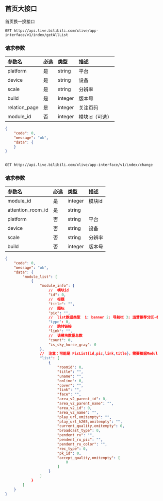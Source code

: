## 首页大接口
 首页换一换接口

`GET http://api.live.bilibili.com/xlive/app-interface/v1/index/getAllList`

### 请求参数

|参数名|必选|类型|描述|
|:---|:---|:---|:---|
|platform|是|string|平台|
|device|是|string|设备|
|scale|是|string|分辨率|
|build|是|integer|版本号|
|relation_page|是|integer|关注页码|
|module_id|否|integer|模块id（可选）|

```json
{
    "code": 0,
    "message": "ok",
    "data": {
    }
}
```

##

`GET http://api.live.bilibili.com/xlive/app-interface/v1/index/change`

### 请求参数

|参数名|必选|类型|描述|
|:---|:---|:---|:---|
|module_id|是|integer| 模块id|
|attention_room_id|是|string||
|platform|否|string| 平台|
|device|否|string|设备|
|scale|否|string|分辨率|
|build|否|integer|版本号|

```json
{
    "code": 0,
    "message": "ok",
    "data": {
        "module_list": [
            {
                "module_info": {
                    //  模块id
                    "id": 0,
                    //  标题
                    "title": "",
                    //  图标
                    "pic": "",
                    //  list数据类型  1: banner 2: 导航栏 3: 运营推荐分区-标准 4: 运营推荐分区-方 5：排行榜（小时榜） 6: 推荐主播-标准 7: 推荐主播-方 8:我的关注(用户相关) 9：一级分区-标准 10：一级分区-方 11: 活动卡片 12：常用标签推荐入口(用户相关) 13：常用标签推荐房间列表(用户相关) 14：大航海提示入口
                    "type": 0,
                    //  跳转链接
                    "link": "",
                    //  该模块数据总数
                    "count": 0,
                    "is_sky_horse_gray": 0
                },
                //  注意：可能是 PicList{id,pic,link,title}，需要根据ModuleInfo里的type判断
                "list": [
                    {
                        "roomid": 0,
                        "title": "",
                        "uname": "",
                        "online": 0,
                        "cover": "",
                        "link": "",
                        "face": "",
                        "area_v2_parent_id": 0,
                        "area_v2_parent_name": "",
                        "area_v2_id": 0,
                        "area_v2_name": "",
                        "play_url,omitempty": "",
                        "play_url_h265,omitempty": "",
                        "current_quality,omitempty": 0,
                        "broadcast_type": 0,
                        "pendent_ru": "",
                        "pendent_ru_pic": "",
                        "pendent_ru_color": "",
                        "rec_type": 0,
                        "pk_id": 0,
                        "accept_quality,omitempty": [
                            0
                        ]
                    }
                ]
            }
        ]
    }
}
```

